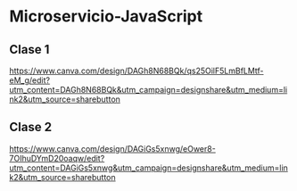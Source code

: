 # Microservicio-JavaScript

## Clase 1 ##
https://www.canva.com/design/DAGh8N68BQk/qs25OilF5LmBfLMtf-eM_g/edit?utm_content=DAGh8N68BQk&utm_campaign=designshare&utm_medium=link2&utm_source=sharebutton
## Clase 2 ##
https://www.canva.com/design/DAGiGs5xnwg/eOwer8-7OIhuDYmD20oaqw/edit?utm_content=DAGiGs5xnwg&utm_campaign=designshare&utm_medium=link2&utm_source=sharebutton
